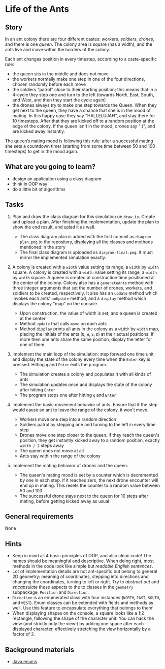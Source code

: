 # Life of the Ants

## Story

In an ant colony there are four different castes: _workers_, _soldiers_, _drones_, and there is one _queen_. The colony area is square (has a width), and the ants live and move within the borders of the colony.

Each ant changes position in every timestep, according to a caste-specific rule:
- the queen sits in the middle and does not move
- the workers normally make one step in one of the four directions, chosen randomly before each move
- the soldiers "patrol" close to their starting position; this means that in a 4-cycle they step one and turn to the left (towards North, East, South, and West, and then they start the cycle again)
- the drones always try to make one step towards the Queen. When they get next to the queen, they have a chance that she is in the mood of mating. In this happy case they say "HALLELUJAH", and stay there for 10 timesteps. After that they are kicked off to a random position at the edge of the colony. If the queen isn't in the mood, drones say ":(", and are kicked away instantly.

The queen’s mating mood is following this rule: after a successful mating she sets a countdown timer (starting from some time between 50 and 100 timesteps) to get in the mood again.

## What are you going to learn?

- design an application using a class diagram
- think in OOP way
- do a little bit of algorithms

## Tasks

1. Plan and draw the class diagram for this simulation on `draw.io`. Create and upload a plan.
After finishing the implementation, update the plan to show the end result, and uplad it as well.
    - The class diagram plan is added with the first commit as `diagram-plan.png` to the repository, displaying all the classes and methods mentioned in the story
    - The final class diagram is uploaded as `diagram-final.png`. It must mirror the implemented simulation exactly.

2. A colony is created with a `width` value setting its range, a `width` by `width` square.
A colony is created with a `width` value setting its range, a `width` by `width` square.
A queen is created at construction time positioned at the center of
the colony. Colony also has a `generateAnts` method with three integer arguments
that set the number of drones, workers, and soldiers to be created, respectively.
It also has an `update` method which invokes each ants' `onUpdate` method,
and a `display` method which displays the colony "map" on the console.
    - Upon construction, the value of width is set, and a queen is created at the center
    - Method `update` that calls `move` on each ants
    - Method `display` prints all ants in the colony as a `width` by `width` map, placing the initials of the ants (`Q`, `W`, `S`, `D`) at their actual positions. If more then one ants share the same position, display the letter for one of them

3. Implement the main loop of the simulation: step forward one time unit and display the state of the colony every time when the `Enter` key is pressed. Hitting `q` and `Enter` exits the program.
    - The simulation creates a colony and populates it with all kinds of ants
    - The simulation updates once and displays the state of the colony after hitting `Enter`
    - The program stops one after hitting `q` and `Enter`

4. Implement the basic movement behavior of ants. Ensure that if the step would cause an ant to leave the range of the colony, it won't move.
    - Workers move one step into a random direction
    - Soldiers patrol by stepping one and turning to the left in every time step
    - Drones move one step closer to the queen. If they reach the queen's position, they get instantly kicked away to a random position, exactly `width / 2` steps away
    - The queen does not move at all
    - Ants stay within the range of the colony

5. Implement the mating behavior of drones and the queen.
    - The queen's mating mood is set by a counter which is decremented by one in each step. If it reaches zero, the next drone encounter will end up in mating. This resets the counter to a random value between 50 and 100
    - The successful drone stays next to the queen for 10 steps after mating, before getting kicked away as usual

## General requirements

None

## Hints

- Keep in mind all 4 basic principles of OOP, and also clean code! The names should be meaningful and descriptive. When doing right, most methods in the code look like simple but _readable English sentences_.
- Lot of implementation details are not ant-specific but belong to general 2D geometry: meaning of coordinates, stepping into directions and changing the coordinates, turning to left or right. Try to _abstract out_ and _encapsulate_ these aspects to the to classes in the `geometry` subpackage, `Position` and `Direction`.
- `Direction` is an enumerated class with four instances (`NORTH`, `EAST`, `SOUTH`, and `WEST`). Enum classes can be extended with fields and methods as well. Use this feature to encapsulate everything that belongs to them!
- When displaying shapes on the console, a square looks like a 1:2 rectangle, following the shape of the character unit. You can hack the view (and strictly only the view!) by adding one space after each displayed character, effectively stretching the view horizontally by a factor of 2.

## Background materials

- [Java enums](https://docs.oracle.com/javase/tutorial/java/javaOO/enum.html)
